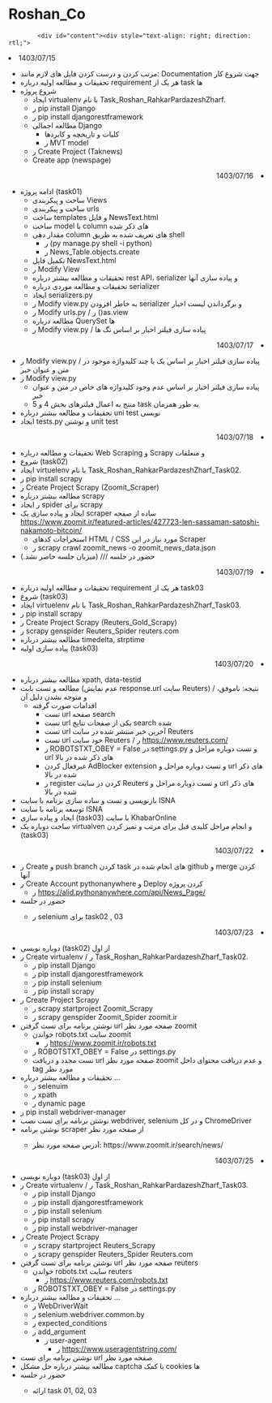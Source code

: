 # Roshan_Co
<!-- directives:[] -->
            <div id="content"><div style="text-align: right; direction: rtl;"> 
<li>1403/07/15</li>
</div>
<ul>
<li>مرتب کردن و درست کردن فایل های لازم مانند: Documentation جهت شروع کار</li>
<li>تحقیقات و مطالعه اولیه درباره requirement هر یک از task ها</li>
<li>شروع پروژه<ul>
<li>ایجاد virtualenv با نام Task_Roshan_RahkarPardazeshZharf.</li>
<li>ر pip install Django</li>
<li>ر pip install djangorestframework</li>
<li>مطالعه اجمالی Django<ul>
<li>کلیات و تاریخچه و کابردها</li>
<li>ر MVT model</li></ul></li>
<li>ر Create Project (Taknews)</li>
<li>Create app (newspage)</li></ul></li>
</ul>

<div style="text-align: right; direction: rtl;"> 
<li>1403/07/16</li>
</div>
<ul>
<li>ادامه پروژه (task01)<ul>
<li>ساخت و پیکربندی Views</li>
<li>ساخت و پیکربندی urls</li>
<li>ساخت templates و فایل NewsText.html</li>
<li>ساخت model با column های ذکر شده</li>
<li>مقدار دهی column های تعریف شده به طریق shell<ul>
<li>ر (py manage.py shell -i python)</li>
<li>ر News_Table.objects.create</li></ul></li>
<li>تکمیل فایل NewsText.html </li>
<li>ر Modify View </li>
<li>تحقیقات و مطالعه بیشتر درباره rest API، serializer و پیاده سازی آنها</li>
<li>تحقیقات و مطالعه موردی درباره serializer</li>
<li>ایجاد serializers.py </li>
<li>ر Modify view.py به خاطر افزودن serializer و برگرداندن لیست اخبار</li>
<li>ر Modify urls.py / ر ()as.view</li>
<li>مطالعه درباره QuerySet ها</li>
<li>ر Modify view.py / پیاده سازی فیلتر اخبار بر اساس تگ ها</li></ul></li>
</ul>
<div style="text-align: right; direction: rtl;"> 
<li>1403/07/17</li>
</div>
<ul>
<li>ر Modify view.py / پیاده سازی فیلتر اخبار بر اساس یک یا چند کلیدواژه موجود در متن و عنوان خبر</li>
<li>ر Modify view.py <ul>
<li>پیاده سازی فیلتر اخبار بر اساس عدم وجود کلیدواژه های خاص در متن و عنوان خبر </li>
<li>منتج به اعمال فیلترهای بخش 4 و 5 task به طور همزمان</li></ul></li>
<li>تحقیقات و مطالعه بیشتر درباره uni test نویسی</li>
<li>ایجاد tests.py و نوشتن unit test</li>
</ul>
<div style="text-align: right; direction: rtl;"> 
<li>1403/07/18</li>
</div>
<ul>
<li>تحقیقات و مطالعه درباره Web Scraping و Scrapy و متعلقات</li>
<li>شروع (task02)</li>
<li>ایجاد virtuelenv با نام Task_Roshan_RahkarPardazeshZharf_Task02.</li>
<li>ر pip install scrapy</li>
<li>ر Create Project Scrapy (Zoomit_Scraper)</li>
<li>مطالعه بیشتر درباره scrapy</li>
<li>ر ایجاد spider برای scrapy</li>
<li>ایجاد و پیاده سازی یک scraper ساده از صفحه <a href="https://www.zoomit.ir/featured-articles/427723-len-sassaman-satoshi-nakamoto-bitcoin/">https://www.zoomit.ir/featured-articles/427723-len-sassaman-satoshi-nakamoto-bitcoin/</a> <ul>
<li>استخراجات کدهای HTML / CSS مورد نیاز در این Scraper</li>
<li>ر scrapy crawl zoomit_news -o zoomit_news_data.json</li></ul></li>
<li>حضور در جلسه /// (میزبان جلسه حاضر نشد.) </li>
</ul>
<div style="text-align: right; direction: rtl;"> 
<li>1403/07/19</li>
</div>
<ul>
<li>تحقیقات و مطالعه اولیه درباره requirement هر یک از task03</li>
<li>شروع (task03)</li>
<li>ایجاد virtuelenv با نام Task_Roshan_RahkarPardazeshZharf_Task03.</li>
<li>ر pip install scrapy</li>
<li>ر Create Project Scrapy (Reuters_Gold_Scrapy)</li>
<li>ر scrapy genspider Reuters_Spider reuters.com</li>
<li>مطالعه بیشتر درباره timedelta, strptime</li>
<li>پیاده سازی اولیه (task03) </li>
</ul>
<div style="text-align: right; direction: rtl;"> 
<li>1403/07/20</li>
</div>
<ul>
<li>مطالعه بیشتر درباره xpath, data-testid</li>
<li>مطالعه و تست بابت (عدم نمایش response.url سایت Reuters) / نتیجه: ناموفق، و متوجه نشدن دلیل آن<ul>
<li>اقدامات صورت گرفته<ul>
<li>تست url صفحه search</li>
<li>تست url یکی از صفحات نتایج search شده</li>
<li>تست url آخرین خبر منتشر شده در سایت Reuters</li>
<li>تست url خود سایت Reuters / ر <a href="https://www.reuters.com/">https://www.reuters.com/</a></li>
<li>ر ROBOTSTXT_OBEY = False در settings.py و تست دوباره مراحل و url های ذکر شده در بالا</li>
<li>غیرفعال کردن AdBlocker extension و تست دوباره مراحل و url های ذکر شده در بالا</li>
<li>ر register کردن در سایت Reuters و تست دوباره مراحل و url های ذکر شده در بالا</li></ul></li></ul></li>
<li>بازنویسی و تست و ساده سازی برنامه با سایت ISNA </li>
<li>توسعه برنامه با سایت ISNA</li>
<li>ایجاد و پیاده سازی (task03) با سایت KhabarOnline</li>
<li>ساخت دوباره یک virtualven و انجام مراحل کلیدی قبل برای مرتب و تمیز کردن (task03)</li>
</ul>
<div style="text-align: right; direction: rtl;"> 
<li>1403/07/22</li>
</div>
<ul>
<li>ر Create و push branch کردن task های انجام شده در github و merge کردن آنها</li>
<li>ر Create Account pythonanywhere و Deploy کردن پروژه <ul>
<li>ر <a href="https://alid.pythonanywhere.com/api/News_Page/">https://alid.pythonanywhere.com/api/News_Page/</a></li></ul></li>
<li>حضور در جلسه </li>
<ul>
<li>ر selenium برای task02 , 03</li></ul>
</ul>
<div style="text-align: right; direction: rtl;"> 
<li>1403/07/23</li>
</div>
<ul>
<li>دوباره نویسی (task02) از اول</li>
<li>ر Create virtualenv / ر Task_Roshan_RahkarPardazeshZharf_Task02.<ul>
<li>ر pip install Django</li>
<li>ر pip install djangorestframework</li>
<li>ر pip install selenium</li>
<li>ر pip install scrapy</li></ul></li>
<li>ر Create Project Scrapy<ul>
<li>ر scrapy startproject Zoomit_Scrapy</li>
<li>ر scrapy genspider Zoomit_Spider zoomit.ir</li></ul></li>
<li>نوشتن برنامه برای تست گرفتن url صفحه مورد نظر zoomit<ul>
<li>خواندن robots.txt سایت zoomit<ul>
<li>ر <a href="https://www.zoomit.ir/robots.txt">https://www.zoomit.ir/robots.txt</a></li></ul></li>
<li>ر ROBOTSTXT_OBEY = False در settings.py </li>
<li>تست مجدد و دریافت url صفحه مورد نظر zoomit و عدم دریافت محتوای داخل tag مورد نظر </li></ul></li>
<li>تحقیقات و مطالعه بیشتر درباره ...<ul>
<li>ر selenuim</li>
<li>ر xpath </li>
<li>ر dynamic page</li></ul></li>
<li>ر pip install webdriver-manager</li>
<li>نوشتن برنامه برای تست نصب webdriver, selenium و در کل ChromeDriver</li>
<li>نوشتن برنامه scraper از صفحه مورد نظر </li>
<ul>
<li>آدرس صفحه مورد نظر: https://www.zoomit.ir/search/news/</li></ul>
</ul>
<div style="text-align: right; direction: rtl;"> 
<li>1403/07/25</li>
</div>
<ul>
<li>دوباره نویسی (task03) از اول</li>
<li>ر Create virtualenv / ر Task_Roshan_RahkarPardazeshZharf_Task03.<ul>
<li>ر pip install Django</li>
<li>ر pip install djangorestframework</li>
<li>ر pip install selenium</li>
<li>ر pip install scrapy</li>
<li>ر pip install webdriver-manager</li></ul></li>
<li>ر Create Project Scrapy<ul>
<li>ر scrapy startproject Reuters_Scrapy</li>
<li>ر scrapy genspider Reuters_Spider Reuters.com</li></ul></li>
<li>نوشتن برنامه برای تست گرفتن url صفحه مورد نظر reuters<ul>
<li>خواندن robots.txt سایت reuters<ul>
<li>ر <a href="https://www.reuters.com/robots.txt">https://www.reuters.com/robots.txt</a></li></ul></li>
<li>ر ROBOTSTXT_OBEY = False در settings.py </li></ul></li>
<li>تحقیقات و مطالعه بیشتر درباره ...<ul>
<li>ر WebDriverWait</li>
<li>ر selenium.webdriver.common.by</li>
<li>ر expected_conditions</li>
<li>ر add_argument<ul>
<li>ر user-agent<ul>
<li>ر <a href="https://www.useragentstring.com/">https://www.useragentstring.com/</a></li></ul></li></ul></li></ul></li>
<li>نوشتن برنامه برای تست url صفحه مورد نظر </li>
<li>مطالعه بیشتر درباره حل مشکل captcha با کمک cookies ها</li>
<li>حضور در جلسه </li>
<ul>
<li>ارائه task 01, 02, 03</li></ul>
</ul>
</div>

